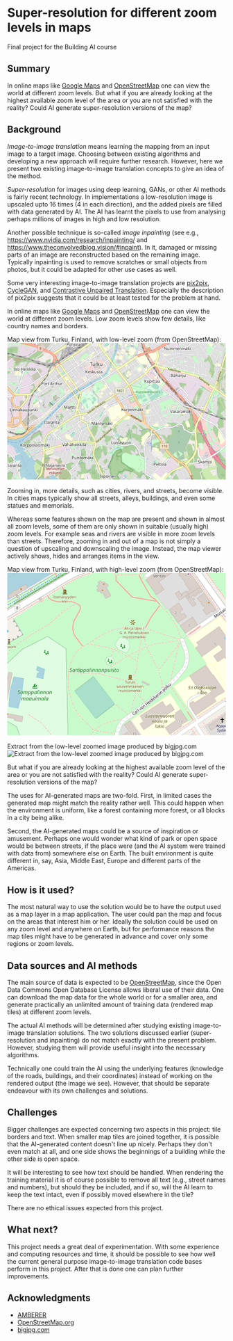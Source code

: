 
# Super-resolution for different zoom levels in maps

Final project for the Building AI course

## Summary

In online maps like [Google Maps](maps.google.com/) and
[OpenStreetMap](https://www.openstreetmap.org/) one can view the world at
different zoom levels. But what if you are already looking at the highest
available zoom level of the area or you are not satisfied with the reality?
Could AI generate super-resolution versions of the map?

## Background

_Image-to-image translation_ means learning the mapping from an input image to a
target image. Choosing between existing algorithms and developing a new approach
will require further research. However, here we present two existing
image-to-image translation concepts to give an idea of the method.

_Super-resolution_ for images using deep learning, GANs, or other AI methods is
fairly recent technology. In implementations a low-resolution image is upscaled
upto 16 times (4 in each direction), and the added pixels are filled with data
generated by AI. The AI has learnt the pixels to use from analysing perhaps
millions of images in high and low resolution.

Another possible technique is so-called _image inpainting_ (see e.g.,
https://www.nvidia.com/research/inpainting/ and
https://www.theconvolvedblog.vision/#inpaint). In it, damaged or missing parts of
an image are reconstructed based on the remaining image. Typically inpainting is
used to remove scratches or small objects from photos, but it could be adapted
for other use cases as well.

Some very interesting image-to-image translation projects are
[pix2pix](https://github.com/phillipi/pix2pix),
[CycleGAN](https://junyanz.github.io/CycleGAN/), and [Contrastive Unpaired
Translation](https://github.com/taesungp/contrastive-unpaired-translation).
Especially the description of pix2pix suggests that it could be at least tested
for the problem at hand.


In online maps like [Google Maps](maps.google.com/) and
[OpenStreetMap](https://www.openstreetmap.org/) one can view the world at
different zoom levels. Low zoom levels show few details, like country names and
borders.

Map view from Turku, Finland, with low-level zoom (from OpenStreetMap):
![Low-level zoom](./img/turku-2020-12-27-13-02-03.png)

Zooming in, more details, such as cities, rivers, and streets, become visible.
In cities maps typically show all streets, alleys, buildings, and even some
statues and memorials.

Whereas some features shown on the map are present and shown in almost all zoom
levels, some of them are only shown in suitable (usually high) zoom levels. For
example seas and rivers are visible in more zoom levels than streets. Therefore,
zooming in and out of a map is not simply a question of upscaling and
downscaling the image. Instead, the map viewer actively shows, hides and
arranges items in the view.

Map view from Turku, Finland, with high-level zoom (from OpenStreetMap):
![High-level zoom](./img/turku-2020-12-27-13-03-09.png)

Extract from the low-level zoomed image produced by bigjpg.com ![Extract from
the low-level zoomed image produced by
bigjpg.com](./img/turku-2020-12-27-13-02-03-big-extract.jpg)

But what if you are already looking at the highest available zoom level of the
area or you are not satisfied with the reality? Could AI generate
super-resolution versions of the map?

The uses for AI-generated maps are two-fold. First, in limited cases the
generated map might match the reality rather well. This could happen when the
environment is uniform, like a forest containing more forest, or all blocks in a
city being alike.

Second, the AI-generated maps could be a source of inspiration or amusement.
Perhaps one would wonder what kind of park or open space would be between
streets, if the place were (and the AI system were trained with data from)
somewhere else on Earth. The built environment is quite different in, say, Asia,
Middle East, Europe and different parts of the Americas.


## How is it used?

The most natural way to use the solution would be to have the output used as a
map layer in a map application. The user could pan the map and focus on the
areas that interest him or her. Ideally the solution could be used on any zoom
level and anywhere on Earth, but for performance reasons the map tiles might
have to be generated in advance and cover only some regions or zoom levels.


## Data sources and AI methods

The main source of data is expected to be
[OpenStreetMap](https://www.openstreetmap.org/), since the Open Data Commons
Open Database License allows liberal use of their data. One can download the map
data for the whole world or for a smaller area, and generate practically an
unlimited amount of training data (rendered map tiles) at different zoom levels.

The actual AI methods will be determined after studying existing image-to-image
translation solutions. The two solutions discussed earlier (super-resolution and
inpainting) do not match exactly with the present problem. However, studying
them will provide useful insight into the necessary algorithms.

Technically one could train the AI using the underlying features (knowledge of
the roads, buildings, and their coordinates) instead of working on the rendered
output (the image we see). However, that should be separate endeavour with its own challenges and solutions.


## Challenges

Bigger challenges are expected concerning two aspects in this project: tile
borders and text. When smaller map tiles are joined together, it is possible
that the AI-generated content doesn't line up nicely. Perhaps they don't even
match at all, and one side shows the beginnings of a building while the other
side is open space.

It will be interesting to see how text should be handled. When rendering the
training material it is of course possible to remove all text (e.g., street
names and numbers), but should they be included, and if so, will the AI learn to
keep the text intact, even if possibly moved elsewhere in the tile?

There are no ethical issues expected from this project.


## What next?

This project needs a great deal of experimentation. With some experience and
computing resources and time, it should be possible to see how well the current
general purpose image-to-image translation code bases perform in this project.
After that is done one can plan further improvements.


## Acknowledgments

* [AMBERER](https://amberer.gitlab.io/papers_in_ai/img2img-translation.html)
* [OpenStreetMap.org](https://www.openstreetmap.org/)
* [bigjpg.com](https://bigjpg.com/)
